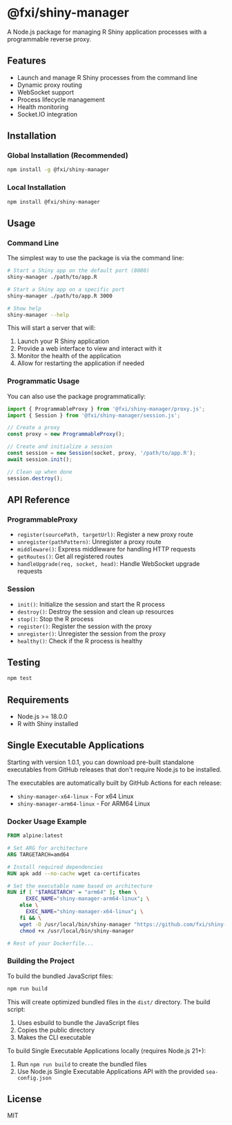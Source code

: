 # @fxi/shiny-manager

A Node.js package for managing R Shiny application processes with a programmable reverse proxy.

## Features

- Launch and manage R Shiny processes from the command line
- Dynamic proxy routing
- WebSocket support
- Process lifecycle management
- Health monitoring
- Socket.IO integration

## Installation

### Global Installation (Recommended)

```bash
npm install -g @fxi/shiny-manager
```

### Local Installation

```bash
npm install @fxi/shiny-manager
```

## Usage

### Command Line

The simplest way to use the package is via the command line:

```bash
# Start a Shiny app on the default port (8080)
shiny-manager ./path/to/app.R

# Start a Shiny app on a specific port
shiny-manager ./path/to/app.R 3000

# Show help
shiny-manager --help
```

This will start a server that will:
1. Launch your R Shiny application
2. Provide a web interface to view and interact with it
3. Monitor the health of the application
4. Allow for restarting the application if needed

### Programmatic Usage

You can also use the package programmatically:

```javascript
import { ProgrammableProxy } from '@fxi/shiny-manager/proxy.js';
import { Session } from '@fxi/shiny-manager/session.js';

// Create a proxy
const proxy = new ProgrammableProxy();

// Create and initialize a session
const session = new Session(socket, proxy, '/path/to/app.R');
await session.init();

// Clean up when done
session.destroy();
```

## API Reference

### ProgrammableProxy

- `register(sourcePath, targetUrl)`: Register a new proxy route
- `unregister(pathPattern)`: Unregister a proxy route
- `middleware()`: Express middleware for handling HTTP requests
- `getRoutes()`: Get all registered routes
- `handleUpgrade(req, socket, head)`: Handle WebSocket upgrade requests

### Session

- `init()`: Initialize the session and start the R process
- `destroy()`: Destroy the session and clean up resources
- `stop()`: Stop the R process
- `register()`: Register the session with the proxy
- `unregister()`: Unregister the session from the proxy
- `healthy()`: Check if the R process is healthy

## Testing

```bash
npm test
```

## Requirements

- Node.js >= 18.0.0
- R with Shiny installed

## Single Executable Applications

Starting with version 1.0.1, you can download pre-built standalone executables from GitHub releases that don't require Node.js to be installed.

The executables are automatically built by GitHub Actions for each release:
- `shiny-manager-x64-linux` - For x64 Linux
- `shiny-manager-arm64-linux` - For ARM64 Linux

### Docker Usage Example

```dockerfile
FROM alpine:latest

# Set ARG for architecture
ARG TARGETARCH=amd64

# Install required dependencies
RUN apk add --no-cache wget ca-certificates

# Set the executable name based on architecture
RUN if [ "$TARGETARCH" = "arm64" ]; then \
      EXEC_NAME="shiny-manager-arm64-linux"; \
    else \
      EXEC_NAME="shiny-manager-x64-linux"; \
    fi && \
    wget -O /usr/local/bin/shiny-manager "https://github.com/fxi/shiny-manager/releases/latest/download/$EXEC_NAME" && \
    chmod +x /usr/local/bin/shiny-manager

# Rest of your Dockerfile...
```

### Building the Project

To build the bundled JavaScript files:

```bash
npm run build
```

This will create optimized bundled files in the `dist/` directory. The build script:
1. Uses esbuild to bundle the JavaScript files
2. Copies the public directory
3. Makes the CLI executable

To build Single Executable Applications locally (requires Node.js 21+):
1. Run `npm run build` to create the bundled files
2. Use Node.js Single Executable Applications API with the provided `sea-config.json`

## License

MIT
